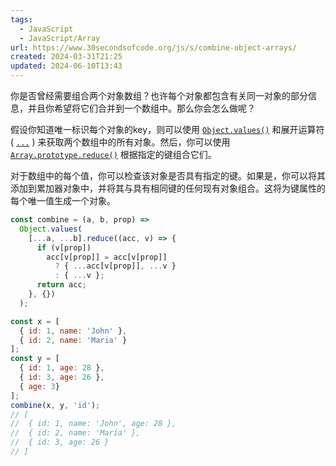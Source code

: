 ```yaml
---
tags:
  - JavaScript
  - JavaScript/Array
url: https://www.30secondsofcode.org/js/s/combine-object-arrays/
created: 2024-03-31T21:25
updated: 2024-06-10T13:43
---
```

你是否曾经需要组合两个对象数组？也许每个对象都包含有关同一对象的部分信息，并且你希望将它们合并到一个数组中。那么你会怎么做呢？

假设你知道唯一标识每个对象的key，则可以使用 [`Object.values()`](https://developer.mozilla.org/en-US/docs/Web/JavaScript/Reference/Global_Objects/Object/values) 和展开运算符 ( [`...`](https://developer.mozilla.org/en-US/docs/Web/JavaScript/Reference/Operators/Spread_syntax) ) 来获取两个数组中的所有对象。然后，你可以使用 [`Array.prototype.reduce()`](https://developer.mozilla.org/en-US/docs/Web/JavaScript/Reference/Global_Objects/Array/reduce) 根据指定的键组合它们。

对于数组中的每个值，你可以检查该对象是否具有指定的键。如果是，你可以将其添加到累加器对象中，并将其与具有相同键的任何现有对象组合。这将为键属性的每个唯一值生成一个对象。

```js
const combine = (a, b, prop) =>
  Object.values(
    [...a, ...b].reduce((acc, v) => {
      if (v[prop])
        acc[v[prop]] = acc[v[prop]]
          ? { ...acc[v[prop]], ...v }
          : { ...v };
      return acc;
    }, {})
  );

const x = [
  { id: 1, name: 'John' },
  { id: 2, name: 'Maria' }
];
const y = [
  { id: 1, age: 28 },
  { id: 3, age: 26 },
  { age: 3}
];
combine(x, y, 'id');
// [
//  { id: 1, name: 'John', age: 28 },
//  { id: 2, name: 'Maria' },
//  { id: 3, age: 26 }
// ]
```
